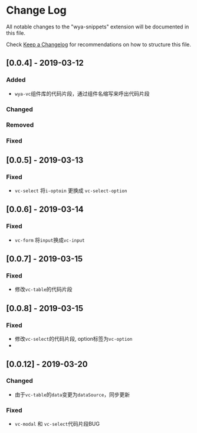 # Change Log

All notable changes to the "wya-snippets" extension will be documented in this file.

Check [Keep a Changelog](http://keepachangelog.com/) for recommendations on how to structure this file.

## [0.0.4] - 2019-03-12
### Added
- `wya-vc`组件库的代码片段，通过组件名缩写来呼出代码片段

### Changed

### Removed

### Fixed


## [0.0.5] - 2019-03-13
### Fixed
- `vc-select` 将`i-optoin` 更换成 `vc-select-option`

## [0.0.6] - 2019-03-14
### Fixed
- `vc-form` 将`input`换成`vc-input`

## [0.0.7] - 2019-03-15
### Fixed
- 修改`vc-table`的代码片段

## [0.0.8] - 2019-03-15
### Fixed
- 修改`vc-select`的代码片段, option标签为`vc-option`
- 
## [0.0.12] - 2019-03-20
### Changed
- 由于`vc-table`的`data`变更为`dataSource`，同步更新

### Fixed
- `vc-modal` 和 `vc-select`代码片段BUG
